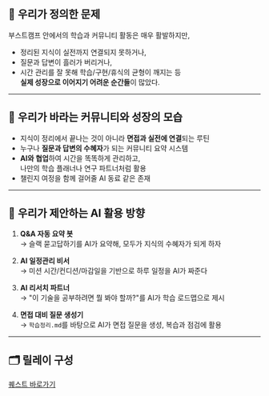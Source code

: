 ## 📌 우리가 정의한 문제

부스트캠프 안에서의 학습과 커뮤니티 활동은 매우 활발하지만,
- 정리된 지식이 실전까지 연결되지 못하거나,
- 질문과 답변이 흘러가 버리거나,
- 시간 관리를 잘 못해 학습/구현/휴식의 균형이 깨지는 등  
  **실제 성장으로 이어지기 어려운 순간들**이 많았다.

---

## 🎯 우리가 바라는 커뮤니티와 성장의 모습

- 지식이 정리에서 끝나는 것이 아니라 **면접과 실전에 연결**되는 루틴
- 누구나 **질문과 답변의 수혜자**가 되는 커뮤니티 요약 시스템
- **AI와 협업**하여 시간을 똑똑하게 관리하고,  
  나만의 학습 플래너나 연구 파트너처럼 활용
- 챌린지 여정을 함께 걸어줄 AI 동료 같은 존재

---

## 🤖 우리가 제안하는 AI 활용 방향

1. **Q&A 자동 요약 봇**  
   → 슬랙 묻고답하기를 AI가 요약해, 모두가 지식의 수혜자가 되게 하자

2. **AI 일정관리 비서**  
   → 미션 시간/컨디션/마감일을 기반으로 하루 일정을 AI가 짜준다

3. **AI 리서치 파트너**  
   → "이 기술을 공부하려면 뭘 봐야 할까?"를 AI가 학습 로드맵으로 제시

4. **면접 대비 질문 생성기**  
   → `학습정리.md`를 바탕으로 AI가 면접 질문을 생성, 복습과 점검에 활용

---

## 🗂️ 릴레이 구성

[퀘스트 바로가기](https://github.com/boostcampwm2025/relay-note16/blob/main/week1.md)
